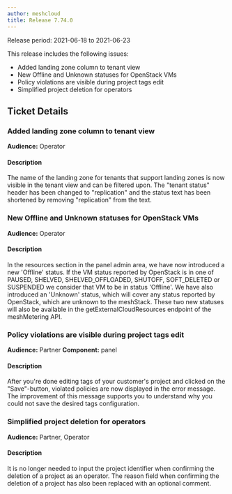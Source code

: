 ```yaml
---
author: meshcloud
title: Release 7.74.0
---
```


Release period: 2021-06-18 to 2021-06-23

This release includes the following issues:
* Added landing zone column to tenant view
* New Offline and Unknown statuses for OpenStack VMs
* Policy violations are visible during project tags edit
* Simplified project deletion for operators
<!--truncate-->

## Ticket Details
### Added landing zone column to tenant view
**Audience:** Operator


#### Description
The name of the landing zone for tenants that support landing zones is now visible in the 
tenant view and can be filtered upon.
The "tenant status" header has been changed to "replication" and the status text has been shortened
by removing "replication" from the text.

### New Offline and Unknown statuses for OpenStack VMs
**Audience:** Operator


#### Description
In the resources section in the panel admin area, we have now introduced a new 'Offline' status.
If the VM status reported by OpenStack is in one of PAUSED, SHELVED, SHELVED_OFFLOADED, SHUTOFF, SOFT_DELETED or SUSPENDED
we consider that VM to be in status 'Offline'.
We have also introduced an 'Unknown' status, which will cover any status reported by OpenStack, which are unknown to the
meshStack.
These two new statuses will also be available in the getExternalCloudResources endpoint of the meshMetering API.

### Policy violations are visible during project tags edit
**Audience:** Partner
**Component:** panel


#### Description
After you're done editing tags of your customer's project and clicked on the "Save"-button, violated policies are now displayed in the error message.
The improvement of this message supports you to understand why you could not save the desired tags configuration.

### Simplified project deletion for operators
**Audience:** Partner, Operator


#### Description
It is no longer needed to input the project identifier when confirming the deletion of a project as an operator.
The reason field when confirming the deletion of a project has also been replaced with an optional comment.

